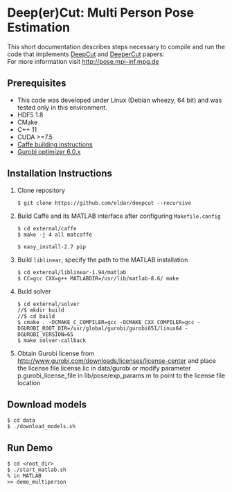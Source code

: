 # Deep(er)Cut: Multi Person Pose Estimation

This short documentation describes steps necessary to compile and run the code that implements [DeepCut](http://arxiv.org/abs/1511.06645) and [DeeperCut](http://arxiv.org/abs/1605.03170) papers:	
For more information visit http://pose.mpi-inf.mpg.de

## Prerequisites
- This code was developed under Linux (Debian wheezy, 64 bit) and was tested only in this environment.
- HDF5 1.8
- CMake
- C++ 11
- CUDA >=7.5
- [Caffe building instructions](http://caffe.berkeleyvision.org/installation.html)
- [Gurobi optimizer 6.0.x](https://user.gurobi.com/download/gurobi-optimizer)

## Installation Instructions

1. Clone repository	
   ```
   $ git clone https://github.com/eldar/deepcut --recursive
   ```

2. Build Caffe and its MATLAB interface after configuring `Makefile.config`	
   ```
   $ cd external/caffe
   $ make -j 4 all matcaffe
   ```
   
   ```
   $ easy_install-2.7 pip
   ```

3. Build `liblinear`, specify the path to the MATLAB installation	
   ```
   $ cd external/liblinear-1.94/matlab
   $ CC=gcc CXX=g++ MATLABDIR=/usr/lib/matlab-8.6/ make
   ```

4. Build solver	
   ```
   $ cd external/solver
   //$ mkdir build
   //$ cd build
   $ cmake . -DCMAKE_C_COMPILER=gcc -DCMAKE_CXX_COMPILER=gcc -DGUROBI_ROOT_DIR=/usr/global/gurobi/gurobi651/linux64 -DGUROBI_VERSION=65
   $ make solver-callback
   ```

5. Obtain Gurobi license from http://www.gurobi.com/downloads/licenses/license-center
   and place the license file license.lic in data/gurobi or modify parameter 
   p.gurobi_license_file in lib/pose/exp_params.m to point to the license file location

## Download models
```
$ cd data
$ ./download_models.sh
```

## Run Demo	
```
$ cd <root_dir>
$ ./start_matlab.sh
% in MATLAB
>> demo_multiperson
```

